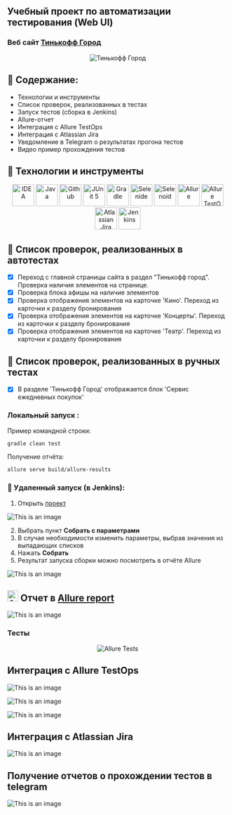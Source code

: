 ## Учебный проект по автоматизации тестирования (Web UI)
### Веб сайт <a target="_blank" href="https://www.tinkoff.ru/gorod/">Тинькофф Город</a>

<p align="center">
<img title="Тинькофф Город" src="images/screens/cover.jpg">
</p>

## :round_pushpin: Содержание:

- Технологии и инструменты
- Список проверок, реализованных в тестах
- Запуск тестов (сборка в Jenkins)
- Allure-отчет
- Интеграция с Allure TestOps
- Интеграция с Atlassian Jira
- Уведомление в Telegram о результатах прогона тестов
- Видео пример прохождения тестов

## :round_pushpin: Технологии и инструменты

<p align="center">
<a href="https://www.jetbrains.com/idea/"><img src="images/logo/Idea.svg" width="50" height="50"  alt="IDEA"/></a>
<a href="https://www.java.com/"><img src="images/logo/Java.svg" width="50" height="50"  alt="Java"/></a>
<a href="https://github.com/"><img src="images/logo/GitHub.svg" width="50" height="50"  alt="Github"/></a>
<a href="https://junit.org/junit5/"><img src="images/logo/Junit5.svg" width="50" height="50"  alt="JUnit 5"/></a>
<a href="https://gradle.org/"><img src="images/logo/Gradle.svg" width="50" height="50"  alt="Gradle"/></a>
<a href="https://selenide.org/"><img src="images/logo/Selenide.svg" width="50" height="50"  alt="Selenide"/></a>
<a href="https://aerokube.com/selenoid/"><img src="images/logo/Selenoid.svg" width="50" height="50"  alt="Selenoid"/></a>
<a href="https://github.com/allure-framework/allure2"><img src="images/logo/Allure.svg" width="50" height="50"  alt="Allure"/></a>
<a href="https://qameta.io/"><img src="images/logo/Allure_TO.svg" width="50" height="50"  alt="Allure TestOps"/></a>
<a href="https://www.atlassian.com/ru/software/jira"><img src="images/logo/jira-logo.svg" width="50" height="50"  alt="Atlassian Jira"/></a>
<a href="https://www.jenkins.io/"><img src="images/logo/Jenkins.svg" width="50" height="50"  alt="Jenkins"/></a>
</p>

## :round_pushpin:  Список проверок, реализованных в автотестах

- [x] Переход с главной страницы сайта в раздел "Тинькофф город". Проверка наличия элементов на странице.
- [x] Проверка блока афишы на наличие элементов
- [x] Проверка отображения элементов на карточке 'Кино'. Переход из карточки к разделу бронирования
- [x] Проверка отображения элементов на карточке 'Концерты'. Переход из карточки к разделу бронирования
- [x] Проверка отображения элементов на карточке 'Театр'. Переход из карточки к разделу бронирования

## :round_pushpin:  Список проверок, реализованных в ручных тестах

- [x] В разделе 'Тинькофф Город' отображается блок 'Сервис ежедневных покупок'

###  Локальный запуск :
Пример командной строки:
```bash
gradle clean test
```
Получение отчёта:
```bash
allure serve build/allure-results
```

###  :round_pushpin:  Удаленный запуск (в Jenkins):
1. Открыть <a target="_blank" href="https://jenkins.autotests.cloud/job/17-RomanStarkov-project14//">проект</a>

![This is an image](/images/screens/8.jpg)

2. Выбрать пункт **Собрать с параметрами**
3. В случае необходимости изменить параметры, выбрав значения из выпадающих списков
4. Нажать **Собрать**
5. Результат запуска сборки можно посмотреть в отчёте Allure

![This is an image](/images/screens/12.jpg)

## <img src="images/logo/Allure.svg" width="25" height="25"  alt="Allure"/></a> Отчет в <a target="_blank" href="https://jenkins.autotests.cloud/job/17-RomanStarkov-project14/7/allure/">Allure report</a>

![This is an image](/images/screens/13.jpg)

###  Тесты

<p align="center">
<img title="Allure Tests" src="images/screens/14.jpg">
</p>

## Интеграция с Allure TestOps

![This is an image](/images/screens/15.jpg)

![This is an image](/images/screens/10.jpg)

![This is an image](/images/screens/5.jpg)

## Интеграция с Atlassian Jira

![This is an image](/images/screens/9.jpg)

## Получение отчетов о прохождении тестов в telegram

![This is an image](/images/screens/1.jpg)











